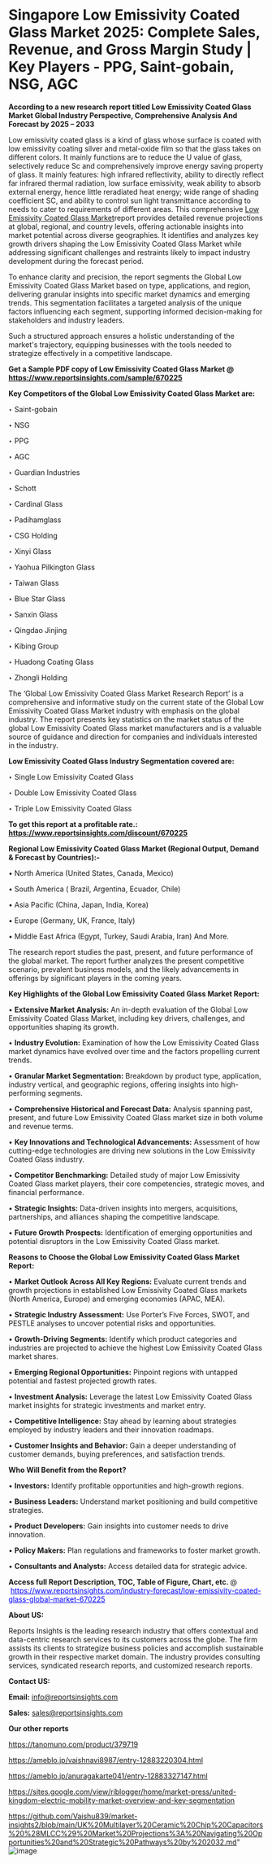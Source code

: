 # Singapore Low Emissivity Coated Glass Market 2025: Complete Sales, Revenue, and Gross Margin Study | Key Players - PPG, Saint-gobain, NSG, AGC

<strong>According to a new research report titled Low Emissivity Coated Glass Market Global Industry Perspective, Comprehensive Analysis And Forecast by 2025 – 2033</strong>

Low emissivity coated glass is a kind of glass whose surface is coated with low emissivity coating silver and metal-oxide film so that the glass takes on different colors. It mainly functions are to reduce the U value of glass, selectively reduce Sc and comprehensively improve energy saving property of glass. It mainly features: high infrared reflectivity, ability to directly reflect far infrared thermal radiation, low surface emissivity, weak ability to absorb external energy, hence little reradiated heat energy; wide range of shading coefficient SC, and ability to control sun light transmittance according to needs to cater to requirements of different areas. This comprehensive <a href=https://www.reportsinsights.com/sample/670225>Low Emissivity Coated Glass Market</a>report provides detailed revenue projections at global, regional, and country levels, offering actionable insights into market potential across diverse geographies. It identifies and analyzes key growth drivers shaping the Low Emissivity Coated Glass Market while addressing significant challenges and restraints likely to impact industry development during the forecast period.

To enhance clarity and precision, the report segments the Global Low Emissivity Coated Glass Market based on type, applications, and region, delivering granular insights into specific market dynamics and emerging trends. This segmentation facilitates a targeted analysis of the unique factors influencing each segment, supporting informed decision-making for stakeholders and industry leaders.

Such a structured approach ensures a holistic understanding of the market's trajectory, equipping businesses with the tools needed to strategize effectively in a competitive landscape.

<strong>Get a Sample PDF copy of Low Emissivity Coated Glass Market </strong><strong>@<a href=https://www.reportsinsights.com/sample/670225 style=color:#0000ff;> https://www.reportsinsights.com/sample/670225</a></strong></font>

<strong>Key Competitors of the Global Low Emissivity Coated Glass Market are:</strong>

‣ Saint-gobain

‣ NSG

‣ PPG

‣ AGC

‣ Guardian Industries

‣ Schott

‣ Cardinal Glass

‣ Padihamglass

‣ CSG Holding

‣ Xinyi Glass

‣ Yaohua Pilkington Glass

‣ Taiwan Glass

‣ Blue Star Glass

‣ Sanxin Glass

‣ Qingdao Jinjing

‣ Kibing Group

‣ Huadong Coating Glass

‣ Zhongli Holding

The ‘Global Low Emissivity Coated Glass Market Research Report’ is a comprehensive and informative study on the current state of the Global Low Emissivity Coated Glass Market industry with emphasis on the global industry. The report presents key statistics on the market status of the global Low Emissivity Coated Glass market manufacturers and is a valuable source of guidance and direction for companies and individuals interested in the industry.

<strong>Low Emissivity Coated Glass Industry Segmentation covered are:</strong>

‣ Single Low Emissivity Coated Glass

‣ Double Low Emissivity Coated Glass

‣ Triple Low Emissivity Coated Glass

<strong>To get this report at a profitable rate.: <a href=https://www.reportsinsights.com/discount/670225 style=color:#0000ff;>https://www.reportsinsights.com/discount/670225</a></strong></font>

<strong>Regional Low Emissivity Coated Glass Market (Regional Output, Demand &amp; Forecast by Countries):-</strong>

• North America (United States, Canada, Mexico)

• South America ( Brazil, Argentina, Ecuador, Chile)

• Asia Pacific (China, Japan, India, Korea)

• Europe (Germany, UK, France, Italy)

• Middle East Africa (Egypt, Turkey, Saudi Arabia, Iran) And More.

The research report studies the past, present, and future performance of the global market. The report further analyzes the present competitive scenario, prevalent business models, and the likely advancements in offerings by significant players in the coming years.

<strong>Key Highlights of the Global Low Emissivity Coated Glass Market Report:</strong>

• <strong>Extensive Market Analysis:</strong> An in-depth evaluation of the Global Low Emissivity Coated Glass Market, including key drivers, challenges, and opportunities shaping its growth.

• <strong>Industry Evolution:</strong> Examination of how the Low Emissivity Coated Glass market dynamics have evolved over time and the factors propelling current trends.

• <strong>Granular Market Segmentation:</strong> Breakdown by product type, application, industry vertical, and geographic regions, offering insights into high-performing segments.

• <strong>Comprehensive Historical and Forecast Data:</strong> Analysis spanning past, present, and future Low Emissivity Coated Glass market size in both volume and revenue terms.

• <strong>Key Innovations and Technological Advancements:</strong> Assessment of how cutting-edge technologies are driving new solutions in the Low Emissivity Coated Glass industry.

• <strong>Competitor Benchmarking:</strong> Detailed study of major Low Emissivity Coated Glass market players, their core competencies, strategic moves, and financial performance.

• <strong>Strategic Insights:</strong> Data-driven insights into mergers, acquisitions, partnerships, and alliances shaping the competitive landscape.

• <strong>Future Growth Prospects:</strong> Identification of emerging opportunities and potential disruptors in the Low Emissivity Coated Glass market.

<strong>Reasons to Choose the Global Low Emissivity Coated Glass Market Report:</strong>

• <strong>Market Outlook Across All Key Regions:</strong> Evaluate current trends and growth projections in established Low Emissivity Coated Glass markets (North America, Europe) and emerging economies (APAC, MEA).

• <strong>Strategic Industry Assessment:</strong> Use Porter’s Five Forces, SWOT, and PESTLE analyses to uncover potential risks and opportunities.

• <strong>Growth-Driving Segments:</strong> Identify which product categories and industries are projected to achieve the highest Low Emissivity Coated Glass market shares.

• <strong>Emerging Regional Opportunities:</strong> Pinpoint regions with untapped potential and fastest projected growth rates.

• <strong>Investment Analysis:</strong> Leverage the latest Low Emissivity Coated Glass market insights for strategic investments and market entry.

• <strong>Competitive Intelligence:</strong> Stay ahead by learning about strategies employed by industry leaders and their innovation roadmaps.

• <strong>Customer Insights and Behavior:</strong> Gain a deeper understanding of customer demands, buying preferences, and satisfaction trends.

<strong>Who Will Benefit from the Report?</strong>

• <strong>Investors:</strong> Identify profitable opportunities and high-growth regions.

• <strong>Business Leaders:</strong> Understand market positioning and build competitive strategies.

• <strong>Product Developers:</strong> Gain insights into customer needs to drive innovation.

• <strong>Policy Makers:</strong> Plan regulations and frameworks to foster market growth.

• <strong>Consultants and Analysts:</strong> Access detailed data for strategic advice.
</ul>
<strong>Access full Report Description, TOC, Table of Figure, Chart, etc. </strong>@  <a href=https://www.reportsinsights.com/industry-forecast/low-emissivity-coated-glass-global-market-670225 style=color:#0000ff;>https://www.reportsinsights.com/industry-forecast/low-emissivity-coated-glass-global-market-670225</a></font>

<strong><strong>About US</strong>:</strong>

Reports Insights is the leading research industry that offers contextual and data-centric research services to its customers across the globe. The firm assists its clients to strategize business policies and accomplish sustainable growth in their respective market domain. The industry provides consulting services, syndicated research reports, and customized research reports.

<strong>Contact US:</strong>

<p class=""""><b>Email:</b> <a href=mailto:info@reportsinsights.com>info@reportsinsights.com</a></p>
<p class=""""><b>Sales:</b> <a href=mailto:sales@reportsinsights.com>sales@reportsinsights.com</a></p>

<strong>Our other reports</strong>

<a href=https://tanomuno.com/product/379719>https://tanomuno.com/product/379719</a>

<a href=https://ameblo.jp/vaishnavi8987/entry-12883220304.html>https://ameblo.jp/vaishnavi8987/entry-12883220304.html</a>

<a href=https://ameblo.jp/anuragakarte041/entry-12883327147.html>https://ameblo.jp/anuragakarte041/entry-12883327147.html</a>

<a href=https://sites.google.com/view/riblogger/home/market-press/united-kingdom-electric-mobility-market-overview-and-key-segmentation>https://sites.google.com/view/riblogger/home/market-press/united-kingdom-electric-mobility-market-overview-and-key-segmentation</a>

<a href=https://github.com/Vaishu839/market-insights2/blob/main/UK%20Multilayer%20Ceramic%20Chip%20Capacitors%20%28MLCC%29%20Market%20Projections%3A%20Navigating%20Opportunities%20and%20Strategic%20Pathways%20by%202032.md>https://github.com/Vaishu839/market-insights2/blob/main/UK%20Multilayer%20Ceramic%20Chip%20Capacitors%20%28MLCC%29%20Market%20Projections%3A%20Navigating%20Opportunities%20and%20Strategic%20Pathways%20by%202032.md</a>"
![image](https://github.com/user-attachments/assets/6c07ed5f-cb96-4885-8c8a-520e5e208ef7)
